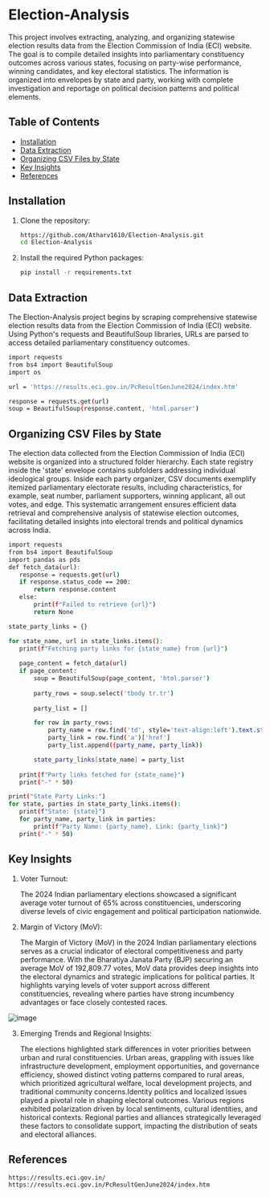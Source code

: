 # Election-Analysis


This project involves extracting, analyzing, and organizing statewise election results data from the Election Commission of India (ECI) website.
The goal is to compile detailed insights into parliamentary constituency outcomes across various states, focusing on party-wise performance, winning candidates, and key electoral statistics. The information is organized into envelopes by state and party, working with complete investigation and reportage on political decision patterns and political elements.


## Table of Contents

- [Installation](#installation)
- [Data Extraction](#data-extraction)
- [Organizing CSV Files by State](#organizing-csv-files-by-state)
- [Key Insights](#key-insights)
- [References](#reference)


## Installation

1. Clone the repository:

   ```bash
   https://github.com/Atharv1610/Election-Analysis.git
   cd Election-Analysis
	```
2. Install the required Python packages:

   ```bash
   pip install -r requirements.txt
   ```

## Data Extraction
The Election-Analysis project begins by scraping comprehensive statewise election results data from the Election Commission of India (ECI) website. Using Python's requests and BeautifulSoup libraries, URLs are parsed to access detailed parliamentary constituency outcomes.
 ```bash
import requests
from bs4 import BeautifulSoup
import os

url = 'https://results.eci.gov.in/PcResultGenJune2024/index.htm'

response = requests.get(url)
soup = BeautifulSoup(response.content, 'html.parser')
   ```


## Organizing CSV Files by State
The election data collected from the Election Commission of India (ECI) website is organized into a structured folder hierarchy. Each state registry inside the 'state' envelope contains subfolders addressing individual ideological groups. Inside each party organizer, CSV documents exemplify itemized parliamentary electorate results, including characteristics, for example, seat number, parliament supporters, winning applicant, all out votes, and edge. This systematic arrangement ensures efficient data retrieval and comprehensive analysis of statewise election outcomes, facilitating detailed insights into electoral trends and political dynamics across India.

 ```bash
import requests
from bs4 import BeautifulSoup
import pandas as pds
def fetch_data(url):
    response = requests.get(url)
    if response.status_code == 200:
        return response.content
    else:
        print(f"Failed to retrieve {url}")
        return None

state_party_links = {}

for state_name, url in state_links.items():
    print(f"Fetching party links for {state_name} from {url}")
    
    page_content = fetch_data(url)
    if page_content:
        soup = BeautifulSoup(page_content, 'html.parser')
        
        party_rows = soup.select('tbody tr.tr')
        
        party_list = []

        for row in party_rows:
            party_name = row.find('td', style='text-align:left').text.strip()
            party_link = row.find('a')['href']
            party_list.append((party_name, party_link))

        state_party_links[state_name] = party_list
    
    print(f"Party links fetched for {state_name}")
    print("-" * 50)

print("State Party Links:")
for state, parties in state_party_links.items():
    print(f"State: {state}")
    for party_name, party_link in parties:
        print(f"Party Name: {party_name}, Link: {party_link}")
    print("-" * 50)
```

## Key Insights
1. Voter Turnout:
	
 	The 2024 Indian parliamentary elections showcased a significant average voter turnout of 65% across constituencies, underscoring diverse levels of civic engagement and political participation nationwide.


2. Margin of Victory (MoV):


	The Margin of Victory (MoV) in the 2024 Indian parliamentary elections serves as a crucial indicator of electoral competitiveness and party performance. With the Bharatiya Janata Party (BJP) securing an 
        average MoV of 192,809.77 votes, MoV data provides deep insights into the electoral dynamics and strategic implications for political parties. It highlights varying levels of voter support across 
        different constituencies, revealing where parties have strong incumbency advantages or face closely contested races.

![image](https://github.com/Atharv1610/Election-Analysis/assets/103433059/a2fadedb-1360-4e8f-b54a-145c4ae2bf7a)


3. Emerging Trends and Regional Insights:

   	The elections highlighted stark differences in voter priorities between urban and rural constituencies. Urban areas, grappling with issues like 
        infrastructure development, employment opportunities, and governance efficiency, showed distinct voting patterns compared to rural areas, which 
        prioritized agricultural welfare, local development projects, and traditional community concerns.Identity politics and localized issues played a pivotal 
         role in shaping electoral outcomes. Various regions exhibited polarization driven by local sentiments, cultural identities, and historical contexts. 
         Regional parties and alliances strategically leveraged these factors to consolidate support, impacting the distribution of seats and electoral alliances.


## References
	https://results.eci.gov.in/
  	https://results.eci.gov.in/PcResultGenJune2024/index.htm


